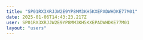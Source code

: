 ```yaml
---
title: "SP01RX3XRJJW2E9YP8MM3KH5KXEPADWHDKE77M01"
date: 2025-01-06T14:43:23.217Z
user: SP01RX3XRJJW2E9YP8MM3KH5KXEPADWHDKE77M01
layout: "users"
---
```

    